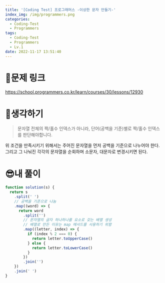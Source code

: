 ```yaml
---
title: '[Coding Test] 프로그래머스 -이상한 문자 만들기-'
index_img: /img/programmers.png
categories:
  - Coding-Test
  - Programmers
tags:
  - Coding-Test
  - Programmers
  - Lv.1
date: 2022-11-17 13:51:40
---
```

# 📃문제 링크
https://school.programmers.co.kr/learn/courses/30/lessons/12930

# 🤨생각하기
> 문자열 전체의 짝/홀수 인덱스가 아니라, 단어(공백을 기준)별로 짝/홀수 인덱스를 판단해야합니다.

위 조건을 만족시키기 위해서는 주어진 문자열을 먼저 공백을 기준으로 나누어야 한다. 그리고 그 나눠진 각각의 문자열을 순회하며 소문자, 대문자로 변경시키면 된다.

# 😎내 풀이
```js
function solution(s) {
  return s
    .split(' ')
    // 공백을 기준으로 나눔
    .map((word) => {
      return word
        .split('')
        // 문자열의 글자 하나하나를 요소로 갖는 배열 생성
        // 배열로 만든 이유는 map 메서드를 사용하기 위함
        .map((letter, index) => {
          if (index % 2 === 0) {
            return letter.toUpperCase()
          } else {
            return letter.toLowerCase()
          }
        })
        .join('')
    })
    .join(' ')
}
```